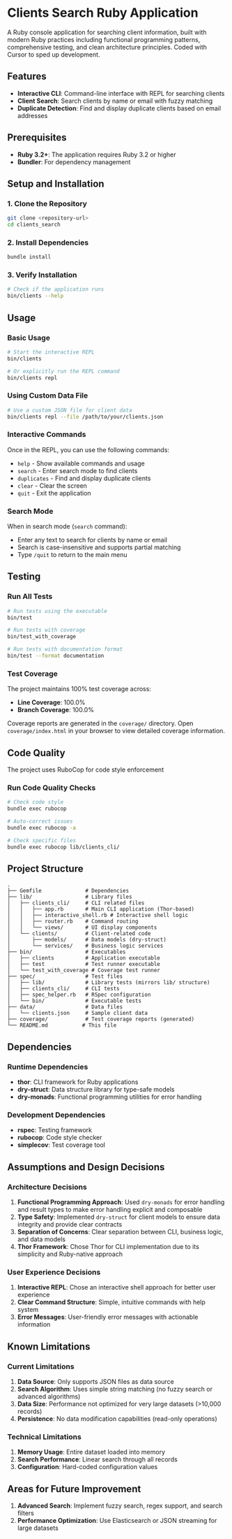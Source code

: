 # Clients Search Ruby Application

A Ruby console application for searching client information, built with modern Ruby practices including functional programming patterns, comprehensive testing, and clean architecture principles. Coded with Cursor to sped up development.

## Features

- **Interactive CLI**: Command-line interface with REPL for searching clients
- **Client Search**: Search clients by name or email with fuzzy matching
- **Duplicate Detection**: Find and display duplicate clients based on email addresses

## Prerequisites

- **Ruby 3.2+**: The application requires Ruby 3.2 or higher
- **Bundler**: For dependency management

## Setup and Installation

### 1. Clone the Repository

```bash
git clone <repository-url>
cd clients_search
```

### 2. Install Dependencies

```bash
bundle install
```

### 3. Verify Installation

```bash
# Check if the application runs
bin/clients --help
```

## Usage

### Basic Usage

```bash
# Start the interactive REPL
bin/clients

# Or explicitly run the REPL command
bin/clients repl
```

### Using Custom Data File

```bash
# Use a custom JSON file for client data
bin/clients repl --file /path/to/your/clients.json
```

### Interactive Commands

Once in the REPL, you can use the following commands:

- `help` - Show available commands and usage
- `search` - Enter search mode to find clients
- `duplicates` - Find and display duplicate clients
- `clear` - Clear the screen
- `quit` - Exit the application

### Search Mode

When in search mode (`search` command):

- Enter any text to search for clients by name or email
- Search is case-insensitive and supports partial matching
- Type `/quit` to return to the main menu

## Testing

### Run All Tests

```bash
# Run tests using the executable
bin/test

# Run tests with coverage
bin/test_with_coverage

# Run tests with documentation format
bin/test --format documentation
```

### Test Coverage

The project maintains 100% test coverage across:
- **Line Coverage**: 100.0%
- **Branch Coverage**: 100.0%

Coverage reports are generated in the `coverage/` directory. Open `coverage/index.html` in your browser to view detailed coverage information.

## Code Quality

The project uses RuboCop for code style enforcement

### Run Code Quality Checks

```bash
# Check code style
bundle exec rubocop

# Auto-correct issues
bundle exec rubocop -a

# Check specific files
bundle exec rubocop lib/clients_cli/
```

## Project Structure

```
.
├── Gemfile              # Dependencies
├── lib/                 # Library files
│   ├── clients_cli/     # CLI related files
│   │   ├── app.rb       # Main CLI application (Thor-based)
│   │   ├── interactive_shell.rb # Interactive shell logic
│   │   ├── router.rb    # Command routing
│   │   └── views/       # UI display components
│   └── clients/         # Client-related code
│       ├── models/      # Data models (dry-struct)
│       └── services/    # Business logic services
├── bin/                 # Executables
│   ├── clients          # Application executable
│   ├── test             # Test runner executable
│   └── test_with_coverage # Coverage test runner
├── spec/                # Test files
│   ├── lib/             # Library tests (mirrors lib/ structure)
│   ├── clients_cli/     # CLI tests
│   ├── spec_helper.rb   # RSpec configuration
│   └── bin/             # Executable tests
├── data/                # Data files
│   └── clients.json     # Sample client data
├── coverage/            # Test coverage reports (generated)
└── README.md           # This file
```

## Dependencies

### Runtime Dependencies

- **thor**: CLI framework for Ruby applications
- **dry-struct**: Data structure library for type-safe models
- **dry-monads**: Functional programming utilities for error handling

### Development Dependencies

- **rspec**: Testing framework
- **rubocop**: Code style checker
- **simplecov**: Test coverage tool

## Assumptions and Design Decisions

### Architecture Decisions

1. **Functional Programming Approach**: Used `dry-monads` for error handling and result types to make error handling explicit and composable
2. **Type Safety**: Implemented `dry-struct` for client models to ensure data integrity and provide clear contracts
3. **Separation of Concerns**: Clear separation between CLI, business logic, and data models
4. **Thor Framework**: Chose Thor for CLI implementation due to its simplicity and Ruby-native approach

### User Experience Decisions

1. **Interactive REPL**: Chose an interactive shell approach for better user experience
2. **Clear Command Structure**: Simple, intuitive commands with help system
3. **Error Messages**: User-friendly error messages with actionable information

## Known Limitations

### Current Limitations

1. **Data Source**: Only supports JSON files as data source
2. **Search Algorithm**: Uses simple string matching (no fuzzy search or advanced algorithms)
3. **Data Size**: Performance not optimized for very large datasets (>10,000 records)
5. **Persistence**: No data modification capabilities (read-only operations)

### Technical Limitations

1. **Memory Usage**: Entire dataset loaded into memory
2. **Search Performance**: Linear search through all records
4. **Configuration**: Hard-coded configuration values

## Areas for Future Improvement

1. **Advanced Search**: Implement fuzzy search, regex support, and search filters
2. **Performance Optimization**: Use Elasticsearch or JSON streaming for large datasets

